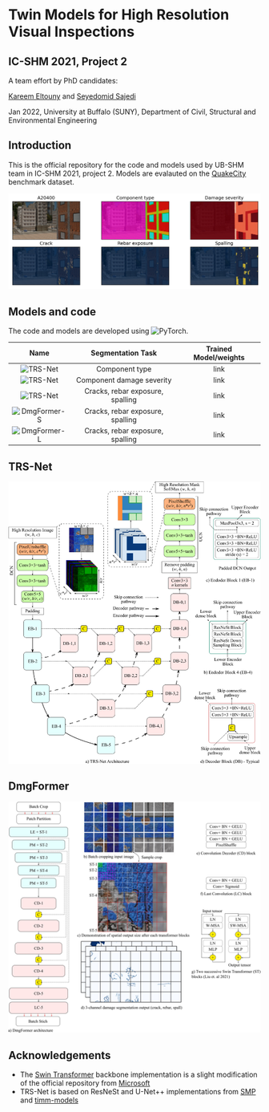 # Twin Models for High Resolution Visual Inspections
## IC-SHM 2021, Project 2

A team effort by PhD candidates:

[Kareem Eltouny](https://github.com/keltouny) and [Seyedomid Sajedi](https://github.com/OmidSaj)

Jan 2022, 
University at Buffalo (SUNY), 
Department of Civil, Structural and Environmental Engineering

## Introduction
This is the official repository for the code and models used by UB-SHM team in IC-SHM 2021, project 2. Models are evalauted on the [QuakeCity](https://sail.cive.uh.edu/quakecity/) benchmark dataset. 

![Segmentation demo](https://github.com/OmidSaj/UB-Twin-Vision/blob/main/Assets/Figures/A20400.png)

## Models and code
The code and models are developed using ![PyTorch](https://pytorch.org/).

| Name | Segmentation Task | Trained Model/weights |
| :---: | :---: | :---: | 
| ![TRS-Net](https://github.com/OmidSaj/UB-Twin-Vision/tree/main/TRSNet/TASK1) | Component type | link |
| ![TRS-Net](https://github.com/OmidSaj/UB-Twin-Vision/tree/main/TRSNet/TASK2)  | Component damage severity | link |
| ![TRS-Net](https://github.com/OmidSaj/UB-Twin-Vision/tree/main/TRSNet/TASK3)  | Cracks, rebar exposure, spalling | link |
| ![DmgFormer-S](https://github.com/OmidSaj/UB-Twin-Vision/tree/main/DmgFormer) | Cracks, rebar exposure, spalling | link |
| ![DmgFormer-L](https://github.com/OmidSaj/UB-Twin-Vision/tree/main/DmgFormer) | Cracks, rebar exposure, spalling | link |

## TRS-Net

![TRS-Net](https://github.com/OmidSaj/UB-Twin-Vision/blob/main/Assets/Figures/TRS-Net.png)

## DmgFormer

![DmgFormer](https://github.com/OmidSaj/UB-Twin-Vision/blob/main/Assets/Figures/DmgFormer.jpg)

## Acknowledgements
* The [Swin Transformer](https://github.com/microsoft/Swin-Transformer) backbone implementation is a slight modification of the official repository from [Microsoft ](https://github.com/microsoft/Swin-Transformer)
* TRS-Net is based on ResNeSt and U-Net++ implementations from [SMP](https://github.com/qubvel/segmentation_models.pytorch) and [timm-models](https://github.com/rwightman/pytorch-image-models)
